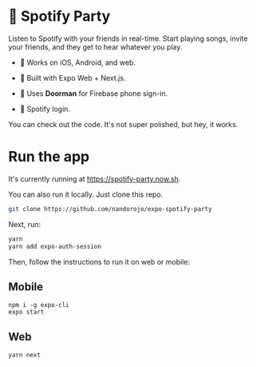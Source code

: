 # 🎸 Spotify Party

Listen to Spotify with your friends in real-time. Start playing songs, invite your friends, and they get to hear whatever you play.

- 📱 Works on iOS, Android, and web.

- 🤖 Built with Expo Web + Next.js.

- 🚪 Uses **Doorman** for Firebase phone sign-in.

- 🎵 Spotify login.

You can check out the code. It's not super polished, but hey, it works.

# Run the app

It's currently running at https://spotify-party.now.sh.

You can also run it locally. Just clone this repo.

```sh
git clone https://github.com/nandorojo/expo-spotify-party
```

Next, run: 

```sh
yarn
yarn add expo-auth-session
```

Then, follow the instructions to run it on web or mobile:

## Mobile

```
npm i -g expo-cli
expo start
```
 

## Web
```
yarn next
```
